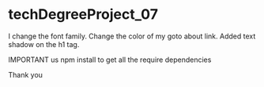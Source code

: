 # techDegreeProject_07

I change the font family.
Change the color of my goto about link.
Added text shadow on the h1 tag.

IMPORTANT us npm install to get all the require dependencies

Thank you
